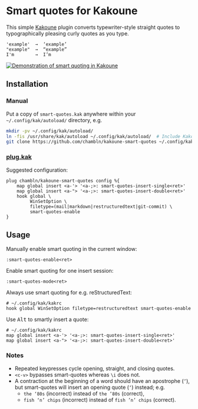 # Smart quotes for Kakoune

This simple [Kakoune](https://kakoune.org) plugin converts
typewriter-style straight quotes to typographically pleasing curly
quotes as you type.

    'example'  →  ‘example’
    "example"  →  “example”
    I'm        →  I’m

[![Demonstration of smart quoting in
Kakoune](https://asciinema.org/a/GbokpvZb5accDhJI7cXNEb3Gb.svg)](https://asciinema.org/a/GbokpvZb5accDhJI7cXNEb3Gb)

## Installation

### Manual

Put a copy of `smart-quotes.kak` anywhere within your
`~/.config/kak/autoload/` directory, e.g.

``` bash
mkdir -pv ~/.config/kak/autoload/
ln -fis /usr/share/kak/autoload ~/.config/kak/autoload/  # Include Kakoune’s defaults
git clone https://github.com/chambln/kakoune-smart-quotes ~/.config/kak/autoload/kakoune-smart-quotes
```

### [plug.kak](https://gitlab.com/andreyorst/plug.kak)

Suggested configuration:

``` kak
plug chambln/kakoune-smart-quotes config %{
    map global insert <a-'> '<a-;>: smart-quotes-insert-single<ret>'
    map global insert <a-"> '<a-;>: smart-quotes-insert-double<ret>'
    hook global \
         WinSetOption \
         filetype=(mail|markdown|restructuredtext|git-commit) \
         smart-quotes-enable
}
```

## Usage

Manually enable smart quoting in the current window:

    :smart-quotes-enable<ret>

Enable smart quoting for one insert session:

    :smart-quotes-mode<ret>

Always use smart quoting for e.g. reStructuredText:

    # ~/.config/kak/kakrc
    hook global WinSetOption filetype=restructuredtext smart-quotes-enable

Use <kbd>Alt</kbd> to smartly insert a quote:

    # ~/.config/kak/kakrc
    map global insert <a-'> '<a-;>: smart-quotes-insert-single<ret>'
    map global insert <a-"> '<a-;>: smart-quotes-insert-double<ret>'

### Notes

  - Repeated keypresses cycle opening, straight, and closing quotes.
  - `<c-v>` bypasses smart-quotes whereas `\i` does not.
  - A contraction at the beginning of a word should have an apostrophe
    (`’`), but smart-quotes will insert an opening quote (`‘`) instead;
    e.g.
      - `the ‘80s` (incorrect) instead of `the ’80s` (correct),
      - `fish ‘n’ chips` (incorrect) instead of `fish ’n’ chips`
        (correct).
